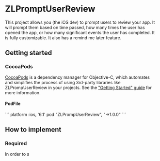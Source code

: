 ZLPromptUserReview
==================

This project allows you (the iOS dev) to prompt users to review your app. It will prompt them based on time passed, how many times the user has opened the app, or how many significant events the user has completed. It is fully customizable. It also has a remind me later feature.

<h2>Getting started</h2>
<h3>CocoaPods</h3>
<a href='http://cocoapods.org/'>CocoaPods</a> is a dependency manager for Objective-C, which automates and simplifies the process of using 3rd-party libraries like ZLPrompUserReview in your projects. See the <a href='http://guides.cocoapods.org/using/getting-started.html'>"Getting Started" guide</a> for more information.
<h4>PodFile</h4>
```
platform :ios, '6.1'
pod "ZLPrompUserReview", "->1.0.0"
```

<h2>How to implement</h2>
<h3>Required</h3>
In order to s
